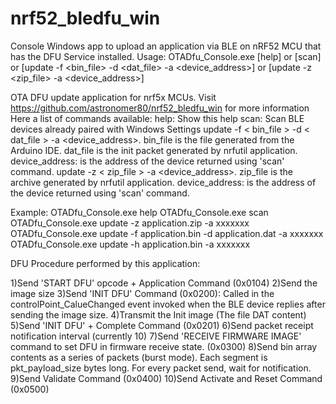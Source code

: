 # nrf52_bledfu_win
Console Windows app to upload an application via BLE on nRF52 MCU that has the DFU Service installed.
Usage: OTADfu_Console.exe [help] or [scan] or [update -f <bin_file> -d <dat_file> -a <device_address>] or [update -z <zip_file> -a <device_address>]

OTA DFU update application for nrf5x MCUs. Visit https://github.com/astronomer80/nrf52_bledfu_win for more information
Here a list of commands available:
help: Show this help
scan: Scan BLE devices already paired with Windows Settings
update -f < bin_file > -d < dat_file > -a <device_address>. bin_file is the file generated from the Arduino IDE. dat_file is the init packet generated by nrfutil application. device_address: is the address of the device returned using 'scan' command.
update -z < zip_file > -a <device_address>. zip_file is the archive generated by nrfutil application. device_address: is the address of the device returned using 'scan' command.

Example:
OTADfu_Console.exe help
OTADfu_Console.exe scan
OTADfu_Console.exe update -z application.zip -a xxxxxxx
OTADfu_Console.exe update -f application.bin -d application.dat -a xxxxxxx
OTADfu_Console.exe update -h application.bin -a xxxxxxx

DFU Procedure performed by this application:

1)Send 'START DFU' opcode + Application Command (0x0104)
2)Send the image size
3)Send 'INIT DFU' Command (0x0200): Called in the controlPoint_CalueChanged event invoked when the BLE device replies after sending the image size.
4)Transmit the Init image (The file DAT content)
5)Send 'INIT DFU' + Complete Command (0x0201)
6)Send packet receipt notification interval (currently 10)
7)Send 'RECEIVE FIRMWARE IMAGE' command to set DFU in firmware receive state.  (0x0300)
8)Send bin array contents as a series of packets (burst mode).  Each segment is pkt_payload_size bytes long. For every packet send, wait for notification.
9)Send Validate Command (0x0400)
10)Send Activate and Reset Command (0x0500) 